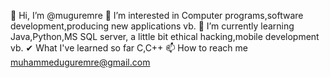 👋 Hi, I’m @muguremre
👀 I’m interested in Computer programs,software development,producing new applications vb.
🌱 I’m currently learning Java,Python,MS SQL server, a little bit ethical hacking,mobile development vb.
✔ What I've learned so far C,C++
📫 How to reach me muhammeduguremre@gmail.com

